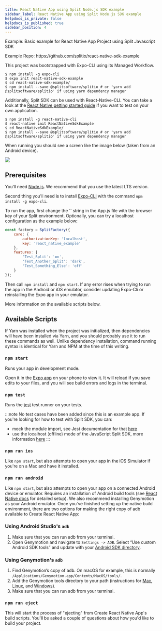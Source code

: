 ```yaml
---
title: React Native App using Split Node.js SDK example
sidebar_label: React Native App using Split Node.js SDK example
helpdocs_is_private: false
helpdocs_is_published: true
sidebar_position: 4
---
```


<p>
  <button hidden style={{borderRadius:'8px', border:'1px', fontFamily:'Courier New', fontWeight:'800', textAlign:'left'}}> help.split.io link: https://help.split.io/hc/en-us/articles/360043632911-React-Native-App-using-Split-NodeJS-SDK-example </button>
</p>

Example: Basic example for React Native App Project using Split Javascript SDK 

Example Repo: https://github.com/splitio/react-native-sdk-example

This project was bootstrapped with Expo-CLI using its Managed Workflow.

```
$ npm install -g expo-cli
$ expo init react-native-sdk-example
$ cd react-native-sdk-example/
$ npm install --save @splitsoftware/splitio # or 'yarn add @splitsoftware/splitio' if using yarn dependency manager
```

Additionally, Split SDK can be used with React-Native-CLI. You can take a look at the [React Native getting started guide](https://facebook.github.io/react-native/docs/getting-started.html) if you want to test on your own application.

```
$ npm install -g react-native-cli
$ react-native init ReactNativeSdkExample
$ cd ReactNativeSdkExample/
$ npm install --save @splitsoftware/splitio # or 'yarn add @splitsoftware/splitio' if using yarn dependency manager
```

When running you should see a screen like the image below (taken from an Android device).

![](https://help.split.io/hc/article_attachments/360057415851/mobile_screenshot.png)

## Prerequisites
You'll need [Node.js](https://nodejs.org/en/download/). We recommend that you use the latest LTS version.

Second thing you'll need is to install [Expo-CLI](https://expo.io/) with the command `npm install -g expo-cli`.

To run the app, first change the '' string in the App.js file with the browser key of your Split environment. Optionally, you can try a localhost configuration as the example below:

```javascript
const factory = SplitFactory({
    core: {
        authorizationKey: 'localhost',
        key: 'react_native_example'
    },
    features: {
        'Test_Split': 'on',
        'Test_Another_Split': 'dark',
        'Test_Something_Else': 'off'
    }
});
```

Then call `npm install` and `npm start`. If any error rises when trying to run the app in the Android or iOS emulator, consider updating Expo-Cli or reinstalling the Expo app in your emulator.

More information on the available scripts below.

## Available Scripts
If Yarn was installed when the project was initialized, then dependencies will have been installed via Yarn, and you should probably use it to run these commands as well. Unlike dependency installation, command running syntax is identical for Yarn and NPM at the time of this writing.

### `npm start`
Runs your app in development mode.

Open it in the [Expo app](https://expo.io/) on your phone to view it. It will reload if you save edits to your files, and you will see build errors and logs in the terminal.

### `npm test`
Runs the [jest](https://github.com/facebook/jest) test runner on your tests.

:::note
No test cases have been added since this is an example app. If you're looking for how to test with Split SDK, you can:

* mock the module import, see Jest documentation for that [here](https://facebook.github.io/jest/docs/en/jest-object.html#jestmockmodulename-factory-options)
* use the localhost (offline) mode of the JavaScript Split SDK, more information [here](https://help.split.io/hc/en-us/articles/360020448791-JavaScript-SDK#localhost-mode)
:::

### `npm run ios`
Like `npm start`, but also attempts to open your app in the iOS Simulator if you're on a Mac and have it installed.

### `npm run android`
Like `npm start`, but also attempts to open your app on a connected Android device or emulator. Requires an installation of Android build tools (see [React Native docs](https://facebook.github.io/react-native/docs/getting-started.html) for detailed setup). We also recommend installing Genymotion as your Android emulator. Once you've finished setting up the native build environment, there are two options for making the right copy of adb available to Create React Native App:

### Using Android Studio's `adb`
1. Make sure that you can run adb from your terminal.
2. Open Genymotion and navigate to `Settings -> ADB`. Select “Use custom Android SDK tools” and update with your [Android SDK directory](https://stackoverflow.com/questions/25176594/android-sdk-location).

### Using Genymotion's `adb`
1. Find Genymotion’s copy of adb. On macOS for example, this is normally `/Applications/Genymotion.app/Contents/MacOS/tools/`.
2. Add the Genymotion tools directory to your path (instructions for [Mac](http://osxdaily.com/2014/08/14/add-new-path-to-path-command-line/), [Linux](http://www.computerhope.com/issues/ch001647.htm), and [Windows](https://www.howtogeek.com/118594/how-to-edit-your-system-path-for-easy-command-line-access/)).
3. Make sure that you can run adb from your terminal.

### `npm run eject`
This will start the process of "ejecting" from Create React Native App's build scripts. You'll be asked a couple of questions about how you'd like to build your project.
